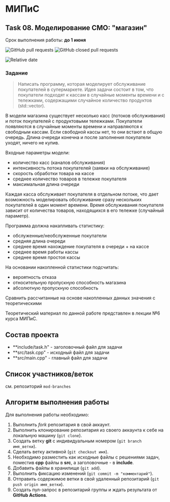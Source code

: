 # МИПиС

## Task 08. Моделирование СМО: "магазин"

Срок выполнения работы: **до 1 июня**

![GitHub pull requests](https://img.shields.io/github/issues-pr/UNN-IASR/mod-task08-shop)
![GitHub closed pull requests](https://img.shields.io/github/issues-pr-closed/UNN-IASR/mod-task08-shop)

![Relative date](https://img.shields.io/date/1622494800)

### Задание

> Написать программу, которая моделирует обслуживание покупателей в супермаркете. Идея задачи состоит в том, что покупатели подходят к кассам в случайные моменты времени и с тележками, содержащими случайное количество продуктов (std::vector). 

В модели магазина существует несколько касс (потоков обслуживания) и поток покупателей с продуктовыми тележками. Покупатели появляются в случайные моменты времени и направляются к свободным кассам. Если свободной кассы нет, то они встают в общую очередь. Длина очереди конечна и после заполнения покупатели уходят, ничего не купив.

Входные параметры модели:

- количество касс (каналов обслуживания)
- интенсивность потока покупателей (заявки на обслуживание)
- скорость обработки товара на кассе
- среднее количество товаров в тележке покупателя
- максимальная длина очереди 

Каждая касса обслуживает покупателя в отдельном потоке, что дает возможность моделировать обслуживание сразу нескольких покупателей в один момент времени. Время обслуживания покупателя зависит от количества товаров, находящихся в его тележке (случайный параметр).

Программа должна накапливать статистику:

- обслуженные/необслуженные покупатели
- средняя длина очереди
- среднее время нахождение покупателя в очереди + на кассе
- среднее время работы кассы
- среднее время простоя кассы

На основании накопленной статистики подсчитать:

- вероятность отказа
- относительную пропускную способность магазина
- абсолютную пропускную способность

Сравнить рассчитанные на основе накопленных данных значения с теоретическими

Теоретический материал по данной работе представлен в лекции №6 курса МИПиС.


## Состав проекта

- **include/task.h" - заголовочный файл для задачи
- **src/task.cpp" - исходный файл для задачи
- **src/main.cpp" - главный файл для задачи


## Список участников/веток

см. репозиторий `mod-branches`

## Алгоритм выполнения работы

Для выполнения работы необходимо:

1. Выполнить *fork* репозитария в свой аккаунт.
1. Выполнить клонирование репозитария из своего аккаунта к себе на локальную машину (`git clone`).
1. Создать ветку **git** с индивидуальным номером (`git branch имя_ветки`).
1. Сделать ветку активной (`git checkout имя`).
1. Необходимо разместить как исходные файлы с решениями задач, поместив **cpp** файлы в **src**, а заголовочные - в **include**.
1. Добавить файлы в хранилище (`git add`).
1. Выполнить фиксацию изменений (`git commit -m "комментарий"`).
1. Отправить содержимое ветки в свой удаленный репозитарий (`git push origin имя_ветки`).
1. Создать пул-запрос в репозитарий группы и ждать результата от **GitHub Actions**.


